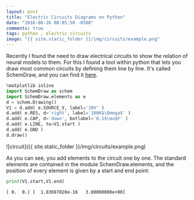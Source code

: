```yaml
---
layout: post
title: "Electric Circuits Diagrams on Python"
date: "2016-06-26 08:05:50 -0500"
comments: true
tags: python , electric circuits
image: "{{ site.static_folder }}/img/circuits/example.png"
---
```



Recently I found the need to draw electrical circuits to show the relation of neural models to them. For this I found a tool within python that lets you draw most common circuits by defining them line by line. It's called SchemDraw, and you can find it [here](http://cdelker.bitbucket.org/SchemDraw.html).


```python
%matplotlib inline
import SchemDraw as schem
import SchemDraw.elements as e
d = schem.Drawing()
V1 = d.add( e.SOURCE_V, label='10V' )
d.add( e.RES, d='right', label='100K$\Omega$' )
d.add( e.CAP, d='down', botlabel='0.1$\mu$F' )
d.add( e.LINE, to=V1.start )
d.add( e.GND )
d.draw()

```


![circuit]({{ site.static_folder }}/img/circuits/example.png)


As you can see, you add elements to the circuit one by one. The standard elements are contained in the module SchemDraw.elements, and the position of every element is given by a start and end point:


```python
print(V1.start,V1.end)
```

    [ 0.  0.] [  1.83697020e-16   3.00000000e+00]

